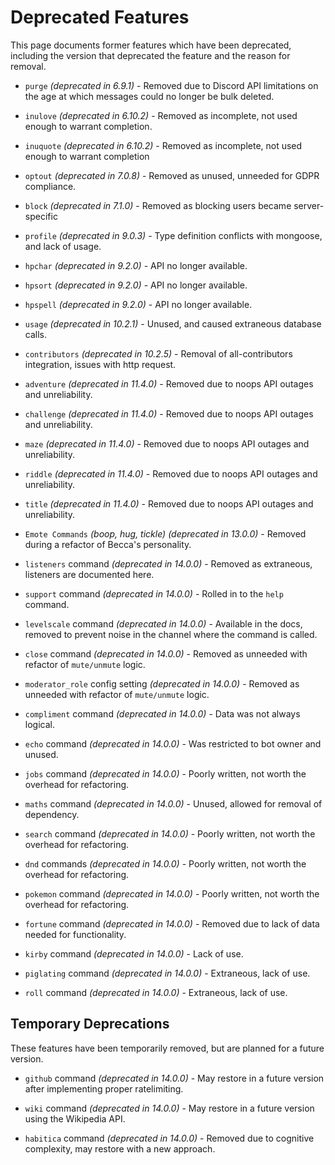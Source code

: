 # Deprecated Features

This page documents former features which have been deprecated, including the version that deprecated the feature and the reason for removal.

- `purge` _(deprecated in 6.9.1)_ - Removed due to Discord API limitations on the age at which messages could no longer be bulk deleted.

- `inulove` _(deprecated in 6.10.2)_ - Removed as incomplete, not used enough to warrant completion.

- `inuquote` _(deprecated in 6.10.2)_ - Removed as incomplete, not used enough to warrant completion

- `optout` _(deprecated in 7.0.8)_ - Removed as unused, unneeded for GDPR compliance.

- `block` _(deprecated in 7.1.0)_ - Removed as blocking users became server-specific

- `profile` _(deprecated in 9.0.3)_ - Type definition conflicts with mongoose, and lack of usage.

- `hpchar` _(deprecated in 9.2.0)_ - API no longer available.

- `hpsort` _(deprecated in 9.2.0)_ - API no longer available.

- `hpspell` _(deprecated in 9.2.0)_ - API no longer available.

- `usage` _(deprecated in 10.2.1)_ - Unused, and caused extraneous database calls.

- `contributors` _(deprecated in 10.2.5)_ - Removal of all-contributors integration, issues with http request.

- `adventure` _(deprecated in 11.4.0)_ - Removed due to noops API outages and unreliability.

- `challenge` _(deprecated in 11.4.0)_ - Removed due to noops API outages and unreliability.

- `maze` _(deprecated in 11.4.0)_ - Removed due to noops API outages and unreliability.

- `riddle` _(deprecated in 11.4.0)_ - Removed due to noops API outages and unreliability.

- `title` _(deprecated in 11.4.0)_ - Removed due to noops API outages and unreliability.

- `Emote Commands` _(boop, hug, tickle) (deprecated in 13.0.0)_ - Removed during a refactor of Becca's personality.

- `listeners` command _(deprecated in 14.0.0)_ - Removed as extraneous, listeners are documented here.

- `support` command _(deprecated in 14.0.0)_ - Rolled in to the `help` command.

- `levelscale` command _(deprecated in 14.0.0)_ - Available in the docs, removed to prevent noise in the channel where the command is called.

- `close` command _(deprecated in 14.0.0)_ - Removed as unneeded with refactor of `mute/unmute` logic.

- `moderator_role` config setting _(deprecated in 14.0.0)_ - Removed as unneeded with refactor of `mute/unmute` logic.

- `compliment` command _(deprecated in 14.0.0)_ - Data was not always logical.

- `echo` command _(deprecated in 14.0.0)_ - Was restricted to bot owner and unused.

- `jobs` command _(deprecated in 14.0.0)_ - Poorly written, not worth the overhead for refactoring.

- `maths` command _(deprecated in 14.0.0)_ - Unused, allowed for removal of dependency.

- `search` command _(deprecated in 14.0.0)_ - Poorly written, not worth the overhead for refactoring.

- `dnd` commands _(deprecated in 14.0.0)_ - Poorly written, not worth the overhead for refactoring.

- `pokemon` command _(deprecated in 14.0.0)_ - Poorly written, not worth the overhead for refactoring.

- `fortune` command _(deprecated in 14.0.0)_ - Removed due to lack of data needed for functionality.

- `kirby` command _(deprecated in 14.0.0)_ - Lack of use.

- `piglating` command _(deprecated in 14.0.0)_ - Extraneous, lack of use.

- `roll` command _(deprecated in 14.0.0)_ - Extraneous, lack of use.

## Temporary Deprecations

These features have been temporarily removed, but are planned for a future version.

- `github` command _(deprecated in 14.0.0)_ - May restore in a future version after implementing proper ratelimiting.

- `wiki` command _(deprecated in 14.0.0)_ - May restore in a future version using the Wikipedia API.

- `habitica` command _(deprecated in 14.0.0)_ - Removed due to cognitive complexity, may restore with a new approach.
